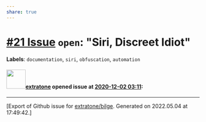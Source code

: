 ```yaml
---
share: true
---
```

# [\#21 Issue](https://github.com/extratone/bilge/issues/21) `open`: "Siri, Discreet Idiot"
**Labels**: `documentation`, `siri`, `obfuscation`, `automation`


#### <img src="https://avatars.githubusercontent.com/u/43663476?u=5047287ff0b8c3ce7f7e5858d204c9b3e57d8e44&v=4" width="50">[extratone](https://github.com/extratone) opened issue at [2020-12-02 03:11](https://github.com/extratone/bilge/issues/21):






-------------------------------------------------------------------------------



[Export of Github issue for [extratone/bilge](https://github.com/extratone/bilge). Generated on 2022.05.04 at 17:49:42.]
